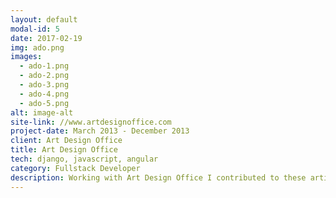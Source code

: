 ```yaml
---
layout: default
modal-id: 5
date: 2017-02-19
img: ado.png
images:
  - ado-1.png
  - ado-2.png
  - ado-3.png
  - ado-4.png
  - ado-5.png
alt: image-alt
site-link: //www.artdesignoffice.com
project-date: March 2013 - December 2013
client: Art Design Office
title: Art Design Office
tech: django, javascript, angular
category: Fullstack Developer
description: Working with Art Design Office I contributed to these artist sites using django. <a target="_blank" href="//www.kimmccarty.net">Kim McCarty</a> my first django project. <a target="_blank" href="//www.josephkohnke.com/">Joseph Kohnke</a> worked out a relationship with the Collection model, so that artist collections could be related as many levels deep as specified within the cms. <a target="_blank" href="//www.lindastark.net">Linda Stark</a> and <a target="_blank" href="//www.karynlovegrove.com/">Karyn Lovegrove</a> sites incorporate minimal and responsive design, which I value most in app design. For ParentPro (no longer live) I worked on the authentication and User model using angular.
---
```

